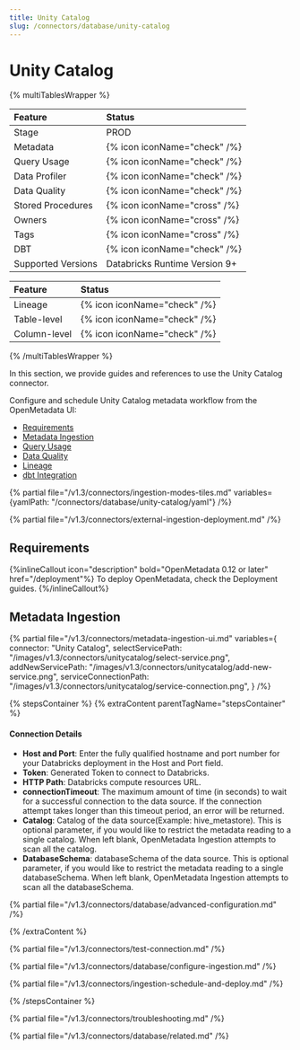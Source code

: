 ```yaml
---
title: Unity Catalog
slug: /connectors/database/unity-catalog
---
```


# Unity Catalog

{% multiTablesWrapper %}

| Feature            | Status                       |
| :----------------- | :--------------------------- |
| Stage              | PROD                         |
| Metadata           | {% icon iconName="check" /%} |
| Query Usage        | {% icon iconName="check" /%} |
| Data Profiler      | {% icon iconName="check" /%} |
| Data Quality       | {% icon iconName="check" /%} |
| Stored Procedures  | {% icon iconName="cross" /%} |
| Owners             | {% icon iconName="cross" /%} |
| Tags               | {% icon iconName="cross" /%} |
| DBT                | {% icon iconName="check" /%} |
| Supported Versions | Databricks Runtime Version 9+|

| Feature      | Status                       |
| :----------- | :--------------------------- |
| Lineage      | {% icon iconName="check" /%} |
| Table-level  | {% icon iconName="check" /%} |
| Column-level | {% icon iconName="check" /%} |

{% /multiTablesWrapper %}

In this section, we provide guides and references to use the Unity Catalog connector.

Configure and schedule Unity Catalog metadata workflow from the OpenMetadata UI:

- [Requirements](#requirements)
- [Metadata Ingestion](#metadata-ingestion)
- [Query Usage](/connectors/ingestion/workflows/usage)
- [Data Quality](/connectors/ingestion/workflows/data-quality)
- [Lineage](/connectors/ingestion/lineage)
- [dbt Integration](/connectors/ingestion/workflows/dbt)

{% partial file="/v1.3/connectors/ingestion-modes-tiles.md" variables={yamlPath: "/connectors/database/unity-catalog/yaml"} /%}

{% partial file="/v1.3/connectors/external-ingestion-deployment.md" /%}

## Requirements

{%inlineCallout icon="description" bold="OpenMetadata 0.12 or later" href="/deployment"%}
To deploy OpenMetadata, check the Deployment guides.
{%/inlineCallout%}


## Metadata Ingestion

{% partial 
  file="/v1.3/connectors/metadata-ingestion-ui.md" 
  variables={
    connector: "Unity Catalog", 
    selectServicePath: "/images/v1.3/connectors/unitycatalog/select-service.png",
    addNewServicePath: "/images/v1.3/connectors/unitycatalog/add-new-service.png",
    serviceConnectionPath: "/images/v1.3/connectors/unitycatalog/service-connection.png",
} 
/%}

{% stepsContainer %}
{% extraContent parentTagName="stepsContainer" %}

#### Connection Details

- **Host and Port**: Enter the fully qualified hostname and port number for your Databricks deployment in the Host and Port field.
- **Token**: Generated Token to connect to Databricks.
- **HTTP Path**: Databricks compute resources URL.
- **connectionTimeout**: The maximum amount of time (in seconds) to wait for a successful connection to the data source. If the connection attempt takes longer than this timeout period, an error will be returned.
- **Catalog**: Catalog of the data source(Example: hive_metastore). This is optional parameter, if you would like to restrict the metadata reading to a single catalog. When left blank, OpenMetadata Ingestion attempts to scan all the catalog.
- **DatabaseSchema**: databaseSchema of the data source. This is optional parameter, if you would like to restrict the metadata reading to a single databaseSchema. When left blank, OpenMetadata Ingestion attempts to scan all the databaseSchema.

{% partial file="/v1.3/connectors/database/advanced-configuration.md" /%}

{% /extraContent %}

{% partial file="/v1.3/connectors/test-connection.md" /%}

{% partial file="/v1.3/connectors/database/configure-ingestion.md" /%}

{% partial file="/v1.3/connectors/ingestion-schedule-and-deploy.md" /%}

{% /stepsContainer %}

{% partial file="/v1.3/connectors/troubleshooting.md" /%}

{% partial file="/v1.3/connectors/database/related.md" /%}
